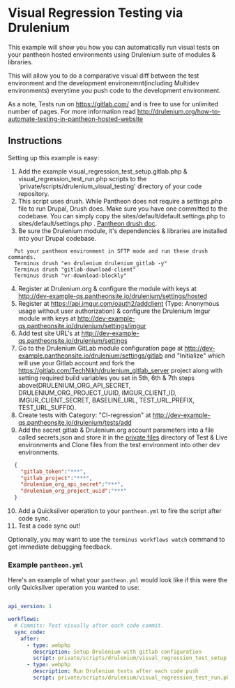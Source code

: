 # Visual Regression Testing via Drulenium #

This example will show you how you can automatically run visual tests on your pantheon hosted environments using Drulenium suite of modules & libraries. 

This will allow you to do a comparative visual diff between the test environment and the development environemnt(including Multidev environments) everytime you push code to the development environment.

As a note, Tests run on https://gitlab.com/ and is free to use for unlimited number of pages. For more information read http://drulenium.org/how-to-automate-testing-in-pantheon-hosted-website

## Instructions ##

Setting up this example is easy:

1. Add the example visual_regression_test_setup.gitlab.php & visual_regression_test_run.php scripts to the 'private/scripts/drulenium_visual_testing' directory of your code repository.
2. This script uses drush. While Pantheon does not require a settings.php file to run Drupal, Drush does. Make sure you have one committed to the codebase. You can simply copy the sites/default/default.settings.php to sites/default/settings.php . [Pantheon drush doc](https://pantheon.io/docs/drush/).
3. Be sure the Drulenium module, it's dependencies & libraries are installed into your Drupal codebase.

  ```
    Put your pantheon environment in SFTP mode and run these drush commands.
    Terminus drush "en drulenium drulenium_gitlab -y"
    Terminus drush "gitlab-download-client"
    Terminus drush "vr-download-blockly"
  ```
4. Register at Drulenium.org & configure the module with keys at http://dev-example-qs.pantheonsite.io/drulenium/settings/hosted
5. Register at https://api.imgur.com/oauth2/addclient (Type: Anonymous usage without user authorization) & configure the Drulenium Imgur module with keys at http://dev-example-qs.pantheonsite.io/drulenium/settings/imgur
6. Add test site URL's at http://dev-example-qs.pantheonsite.io/drulenium/settings
7. Go to the Drulenium GitLab module configuration page at http://dev-example.pantheonsite.io/drulenium/settings/gitlab and "Initialize" which will use your Gitlab account and fork the https://gitlab.com/TechNikh/drulenium_gitlab_server project along with setting required build variables you set in 5th, 6th & 7th steps above(DRULENIUM_ORG_API_SECRET, DRULENIUM_ORG_PROJECT_UUID, IMGUR_CLIENT_ID, IMGUR_CLIENT_SECRET, BASELINE_URL, TEST_URL_PREFIX, TEST_URL_SUFFIX).
8. Create tests with Category: "CI-regression" at http://dev-example-qs.pantheonsite.io/drulenium/tests/add
9. Add the secret gitlab & Drulenium.org account parameters into a file called secrets.json and store it in the [private files](https://pantheon.io/docs/articles/sites/private-files/) directory of Test & Live environments and Clone files from the test environment into other dev environments.

  ```json
    {  
	  "gitlab_token":"***",
	  "gitlab_project":"***",
	  "drulenium_org_api_secret":"***",
	  "drulenium_org_project_uuid":"***"
	}
  ```
10. Add a Quicksilver operation to your `pantheon.yml` to fire the script after code sync.
11. Test a code sync out!

Optionally, you may want to use the `terminus workflows watch` command to get immediate debugging feedback.

### Example `pantheon.yml` ###

Here's an example of what your `pantheon.yml` would look like if this were the only Quicksilver operation you wanted to use:

```yaml

api_version: 1

workflows:
  # Commits: Test visually after each code commit.
  sync_code:
    after:
      - type: webphp
        description: Setup Drulenium with gitlab configuration
        script: private/scripts/drulenium/visual_regression_test_setup.gitlab.php
      - type: webphp
        description: Run Drulenium tests after each code push
        script: private/scripts/drulenium/visual_regression_test_run.php

```

